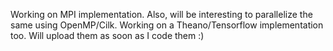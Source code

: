 Working on MPI implementation. Also, will be interesting to parallelize the same using OpenMP/Cilk.
Working on a Theano/Tensorflow implementation too.
Will upload them as soon as I code them :)
